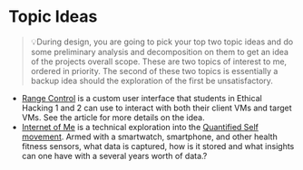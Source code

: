 # Topic Ideas

> :bulb:During design, you are going to pick your top two topic ideas and do some preliminary analysis and decomposition on them to get an idea of the projects overall scope. These are two topics of interest to me, ordered in priority. The second of these two topics is essentially a backup idea should the exploration of the first be unsatisfactory.

*  [Range Control](topics/rangecontrol.md) is a custom user interface that students in Ethical Hacking 1 and 2 can use to interact with both their client VMs and target VMs.  See the article for more details on the idea.
*  [Internet of Me](topics/internetofme.md) is a technical exploration into the [Quantified Self movement](https://quantifiedself.com/).  Armed with a smartwatch, smartphone, and other health fitness sensors, what data is captured, how is it stored and what insights can one have with a several years worth of data.?